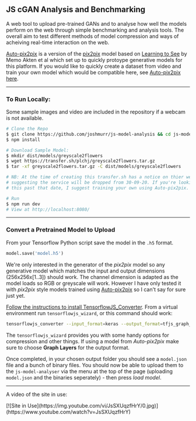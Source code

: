 ## JS cGAN Analysis and Benchmarking

A web tool to upload pre-trained GANs and to analyse how well the models perform on the web through simple benchmarking and analysis tools. The overall aim to test different methods of model compression and ways of acheiving real-time interaction on the web.

[Auto-pix2pix][auto-p2p] is a version of the [pix2pix](https://arxiv.org/pdf/1611.07004.pdf) model based on [Learning to See](https://arxiv.org/ftp/arxiv/papers/2003/2003.00902.pdf) by Memo Akten et al which set up to quickly protoype generative models for this platform. If you would like to quickly create a dataset from video and train your own model which would be compatible here, see [Auto-pix2pix here](https://github.com/joshmurr/cci-auto-pix2pix).

---

### To Run Locally:

Some sample images and video are included in the repository if a webcam is not available.

```bash
# Clone the Repo
$ git clone https://github.com/joshmurr/js-model-analysis && cd js-model-analysis
$ npm install

# Download Sample Model:
$ mkdir dist/models/greyscale2flowers
$ wget https://transfer.sh/plchj/greyscale2flowers.tar.gz
$ tar -xf greyscale2flowers.tar.gz -C dist/models/greyscale2flowers

# NB: At the time of creating this transfer.sh has a notice on thier website
# suggesting the service will be dropped from 30-09-20. If you're looking at 
# this past that date, I suggest training your own using Auto-pix2pix.

# Run
$ npm run dev
# View at http://localhost:8080/
```

---

### Convert a Pretrained Model to Upload

From your Tensorflow Python script save the model in the `.h5` format.

```python
model.save('model.h5')
```

We're only interested in the generator of the _pix2pix_ model so any generative model which matches the input and output dimensions (256x256x[1..3]) should work. The channel dimension is adapted as the model loads so RGB or greyscale will work. However I have only tested it with _pix2pix_ style models trained using [Auto-pix2pix][auto-p2p] so I can't say for sure just yet.

[Follow the instructions to install TensorflowJS_Converter](https://github.com/tensorflow/tfjs/tree/master/tfjs-converter). From a virtual environment run `tensorflowjs_wizard`, or this command should work:

```bash
tensorflowjs_converter --input_format=keras --output_format=tfjs_graph_model --weight_shard_size_bytes=4194304 {{Path to Model}}.h5 {{Output Path}}
```

The `tensorflowjs_wizard` provides you with some handy options for compression and other things. If using a model from _Auto-pix2pix_ make sure to choose __Graph Layers__ for the output format.

Once completed, in your chosen output folder you should see a `model.json` file and a bunch of binary files. You should now be able to upload them to the `js-model-analyser` via the menu at the top of the page (uploading `model.json` and the binaries seperately) - then press _load model_.

---

A video of the site in use:

<div style="display: flex; justify-items: center;">
[![Site in Use](https://img.youtube.com/vi/JsSXUqzfHrY/0.jpg)](https://www.youtube.com/watch?v=JsSXUqzfHrY)
</div>

<!-- -->

[auto-p2p]: https://github.com/joshmurr/cci-auto-pix2pix
